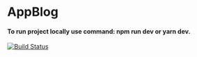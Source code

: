 # AppBlog

#### To run project locally use command: npm run dev or yarn dev.

[![Build Status](https://travis-ci.com/Fl0ydR0se/AppBlog.svg?branch=develop)](https://travis-ci.com/Fl0ydR0se/AppBlog)
